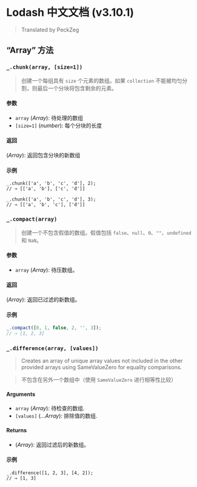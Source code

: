 Lodash 中文文档 (v3.10.1)
=========================

> Translated by PeckZeg

## “Array” 方法



### `_.chunk(array, [size=1])`

> 创建一个每组具有 `size` 个元素的数组。如果 `collection` 不能被均匀分割，则最后一个分块将包含剩余的元素。

#### 参数

* `array` (_Array_): 待处理的数组
* `[size=1]` (_number_): 每个分块的长度

#### 返回
(_Array_): 返回包含分块的新数组

#### 示例

```
_.chunk(['a', 'b', 'c', 'd'], 2);
// → [['a', 'b'], ['c', 'd']]

_.chunk(['a', 'b', 'c', 'd'], 3);
// → [['a', 'b', 'c'], ['d']]
```


### `_.compact(array)`

> 创建一个不包含假值的数组。假值包括 `false`、`null`、`0`、`""`、`undefined` 和 `NaN`。

#### 参数

* `array` (_Array_): 待压数组。

#### 返回
(_Array_): 返回已过滤的新数组。

#### 示例

```javascript
_.compact([0, 1, false, 2, '', 3]);
// → [1, 2, 3]
```



### `_.difference(array, [values])`

> Creates an array of unique array values not included in the other provided arrays using SameValueZero for equality comparisons.

> 不包含在另外一个数组中（使用 `SameValueZero` 进行相等性比较）

#### Arguments

* `array` (_Array_): 待检查的数组.
* `[values]` (_…Array_): 排除值的数组.

#### Returns

* (_Array_): 返回过滤后的新数组。

#### 示例

```
_.difference([1, 2, 3], [4, 2]);
// → [1, 3]
```